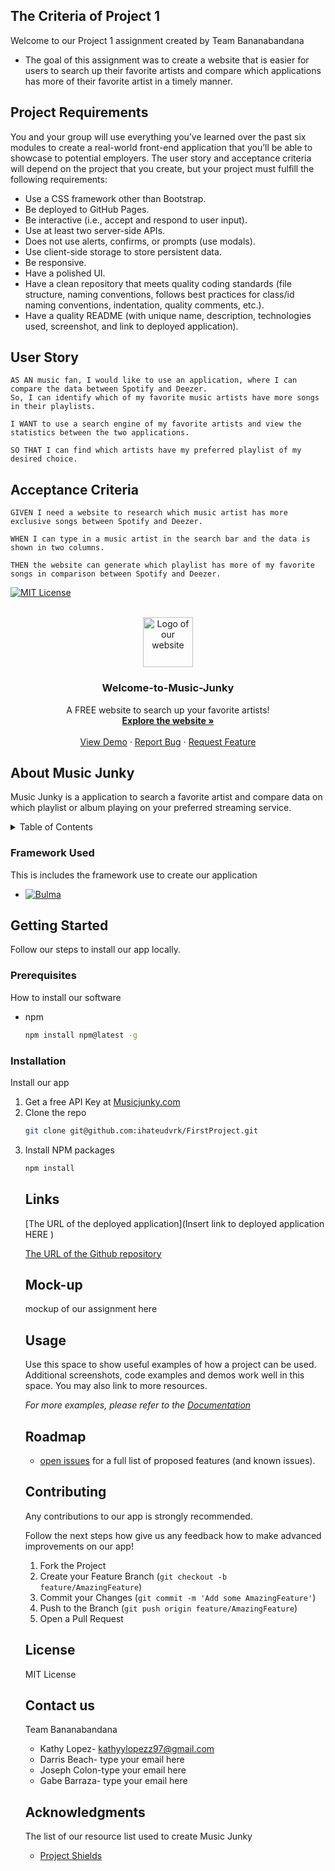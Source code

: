 <!-- I create this README.md by using a free template to get a head start of how our READ.me can look professionally -->
<!-- Please let me know your feedback -->
 

 <!-- I wrote down the user story and acceptance criteria of our project name Music Junky -->
## The Criteria of Project 1 
<!-- I hope I spelled our Project name correctly, otherwise please let me know! -->
Welcome to our Project 1 assignment created by Team Bananabandana


* The goal of this assignment was to create a website that is easier for users to search up their favorite artists and compare which applications has more of their favorite artist in a timely manner.


## Project Requirements
You and your group will use everything you’ve learned over the past six modules to create a real-world front-end application that you’ll be able to showcase to potential employers. The user story and acceptance criteria will depend on the project that you create, but your project must fulfill the following requirements:
* Use a CSS framework other than Bootstrap.
* Be deployed to GitHub Pages.
* Be interactive (i.e., accept and respond to user input).
* Use at least two server-side APIs.
* Does not use alerts, confirms, or prompts (use modals).
* Use client-side storage to store persistent data.
* Be responsive.
* Have a polished UI.
* Have a clean repository that meets quality coding standards (file structure, naming conventions, follows best practices for class/id naming conventions, indentation, quality comments, etc.).
* Have a quality README (with unique name, description, technologies used, screenshot, and link to deployed application).

## User Story

```
AS AN music fan, I would like to use an application, where I can compare the data between Spotify and Deezer. 
So, I can identify which of my favorite music artists have more songs in their playlists.

I WANT to use a search engine of my favorite artists and view the statistics between the two applications.

SO THAT I can find which artists have my preferred playlist of my desired choice. 

```

## Acceptance Criteria
```
GIVEN I need a website to research which music artist has more exclusive songs between Spotify and Deezer.

WHEN I can type in a music artist in the search bar and the data is shown in two columns.

THEN the website can generate which playlist has more of my favorite songs in comparison between Spotify and Deezer. 

```






<!-- I added a Project Shields where we can label our License for visual reference.  "Project Shield is a free service that helps protect websites from distributed denial of service (DDoS) attacks. A DDoS attack is an attempt to make our website unavailable by overwhelming it with traffic from multiple sources." -->

<!-- License Project Shield Badge -->
<!-- You can click on the badge that'll directly link to MIT license URL -->

[![MIT License][license-shield]][license-url]
 

<!-- PROJECT LOGO -->
<br />
<div align="center"> 
<!-- Will insert deployed application here once its finished-->
  <a href="https:///Users/kathylopez/Desktop/bootcamp/FirstProject/index.html">
    <img src="./assets/images/banana.png" alt="Logo of our website" width="80" height="80">
  </a>

  <h3 align="center">Welcome-to-Music-Junky</h3>

  <p align="middle">
  A FREE website to search up your favorite artists!
    <br />
    <!-- will change to our website once its deployed-->
    <a href="https:///Users/kathylopez/Desktop/bootcamp/FirstProject/index.html"><strong>Explore the website »</strong></a>
    <br />
    <br />
    <!--I wrote this to help understand what are website is about and roleplay as if our website is live for users to report to our website-->
    <a href="https://github.com/ihateudvrk/FirstProject">View Demo</a>
    ·
    <a href="https://github.com/ihateudvrk/FirstProject">Report Bug</a>
    ·
    <a href="https://github.com/ihateudvrk/FirstProject">Request Feature</a>
  </p>
</div>

<!-- ABOUT THE PROJECT -->
## About Music Junky 

Music Junky is a application to search a favorite artist and compare data on which playlist or album playing on your preferred streaming service.


<!-- TABLE OF CONTENTS of our READ.me -->
<details>
  <summary>Table of Contents</summary>
  <ol>
    <li>
      <a href="#about-music-junky">About Music Junky </a>
      <ul>
        <li><a href="#framework-used">Framework used</a></li>
      </ul>
    </li>
    <li>
      <a href="#getting-started">Getting Started</a>
      <ul>
        <li><a href="#prerequisites">Prerequisites</a></li>
        <li><a href="#installation">Installation</a></li>
      </ul>
    </li>
    <li><a href="#usage">Usage</a></li>
    <li><a href="#roadmap">Roadmap</a></li>
    <li><a href="#contributing">Contributing</a></li>
    <li><a href="#license">License</a></li>
    <li><a href="#contact">Contact</a></li>
    <li><a href="#acknowledgments">Acknowledgments</a></li>
  </ol>
</details>


<!-- Framework on our Project shield-->
### Framework Used

This is includes the framework use to create our application

* [![Bulma][Bulma.io]][bulma-url]



<!-- Instructions on how to tell our users how to install our app  once its deployed -->

## Getting Started

Follow our steps to install our app locally.

### Prerequisites

How to install our software
* npm
  ```sh
  npm install npm@latest -g
  ```

### Installation


Install our app 

1. Get a free API Key at [Musicjunky.com](https://github.com/ihateudvrk/FirstProject)
2. Clone the repo
   ```sh
   git clone git@github.com:ihateudvrk/FirstProject.git
   ```
3. Install NPM packages
   ```sh
   npm install
   ```
   <!-- Enter our API once its finished >
4. Enter your API in `config.js`
   ```js
   const API_KEY = 'ENTER YOUR API';
   ```

<!-- The Links to our Project 1 -->

## Links
 [The URL of the deployed application](Insert link to deployed application HERE )

 [The URL of the Github repository](https://github.com/ihateudvrk/FirstProject)

<!--Our mockup of our assignments -->
## Mock-up
 mockup of our assignment here 


<!-- USAGE EXAMPLES -->

<!-- Not sure if we can include this as part of our READ.ME when we're done with the website -->

## Usage


Use this space to show useful examples of how a project can be used. Additional screenshots, code examples and demos work well in this space. You may also link to more resources.

_For more examples, please refer to the [Documentation](https://example.com)_




<!-- ROADMAP to view our issues on making this project -->
## Roadmap
* [open issues](https://github.com/ihateudvrk/FirstProject/issues) for a full list of proposed features (and known issues).




<!-- CONTRIBUTING -->
## Contributing

Any contributions to our app is strongly recommended. 

Follow the next steps how give us any feedback how to make advanced improvements on our app!

1. Fork the Project
2. Create your Feature Branch (`git checkout -b feature/AmazingFeature`)
3. Commit your Changes (`git commit -m 'Add some AmazingFeature'`)
4. Push to the Branch (`git push origin feature/AmazingFeature`)
5. Open a Pull Request





<!-- LICENSE -->
## License
MIT License 



<!-- CONTACT information  -->
## Contact us 

Team Bananabandana
<!-- I suggest we put our emails for contacts-->
<!-- It can also be other form of social media if you would like -->

* Kathy Lopez- kathyylopezz97@gmail.com
* Darris Beach- type your email here
* Joseph Colon-type  your email here
* Gabe Barraza- type your email here 




<!-- ACKNOWLEDGMENTs -->
<!--I wrote this tab to write down the links and resources from and give credits to-->
## Acknowledgments

The list of our resource list used to create Music Junky 
* [Project Shields](https://shields.io/)





<!-- MARKDOWN LINKS & IMAGES -->
<!-- I used IMG shield website and anchor links to create a badge for visual representation of Bulma framework  and it includes a link to their website-->
<!-- look at line 111 for reference -->
[Bulma.io]:https://img.shields.io/badge/bulma-00D0B1?style=for-the-badge&logo=bulma&logoColor=white
[bulma-url]:https://bulma.io/
[license-shield]:https://img.shields.io/badge/license-MIT-blue
[license-url]:https://github.com/ihateudvrk/FirstProject/blob/main/LICENSE

